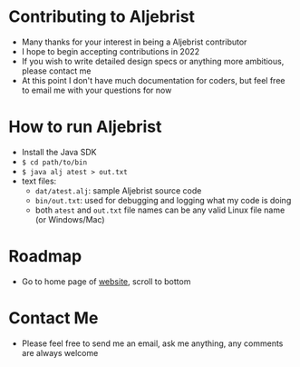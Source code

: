 # Contributing to Aljebrist
* Many thanks for your interest in being a Aljebrist contributor
* I hope to begin accepting contributions in 2022
* If you wish to write detailed design specs or anything more ambitious, please contact me
* At this point I don't have much documentation for coders, but feel free to email me with your questions for now
# How to run Aljebrist
* Install the Java SDK
* `$ cd path/to/bin`
* `$ java alj atest > out.txt`
* text files:
  * `dat/atest.alj`: sample Aljebrist source code
  * `bin/out.txt`: used for debugging and logging what my code is doing
  * both `atest` and `out.txt` file names can be any valid Linux file name (or Windows/Mac)
# Roadmap
* Go to home page of [website](http://aljegrid.com), scroll to bottom
# Contact Me
* Please feel free to send me an email, ask me anything, any comments are always welcome
